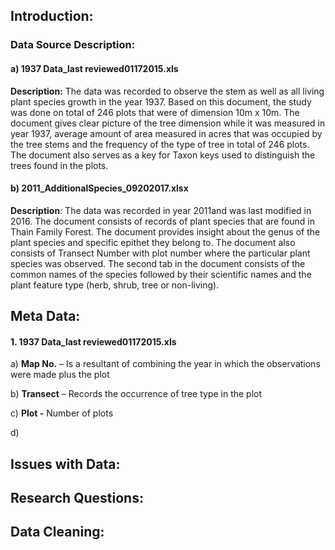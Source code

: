 ## **Introduction:**

### **Data Source Description:** 

#### **a)** **1937 Data_last reviewed01172015.xls**

**Description:** The data was recorded to observe the stem as well as all living plant species growth in the year 1937. Based on this document, the study was done on total of 246 plots that were of dimension 10m x 10m. The document gives clear picture of the tree dimension while it was measured in year 1937, average amount of area measured in acres that was occupied by the tree stems and the frequency of the type of tree in total of 246 plots. The document also serves as a key for Taxon keys used to distinguish the trees found in the plots.

#### b) 2011_AdditionalSpecies_09202017.xlsx

**Description**: The data was recorded in year 2011and was last modified in 2016. The document consists of records of plant species that are found in Thain Family Forest. The document provides insight about the genus of the plant species and specific epithet they belong to. The document also consists of Transect Number with plot number where the particular plant species was observed. The second tab in the document consists of the common names of the species followed by their scientific names and the plant feature type (herb, shrub, tree or non-living).



## **Meta Data:**

#### **1. 1937 Data_last reviewed01172015.xls**

a) **Map No.** – Is a resultant of combining the year in which the observations were made plus the plot

b) **Transect** – Records the occurrence of tree type in the plot

c) **Plot -** Number of plots

d) 

## **Issues with Data**:

## **Research Questions**:

## **Data Cleaning**: